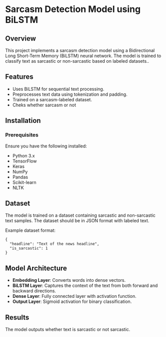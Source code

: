 # Sarcasm Detection Model using BiLSTM

## Overview
This project implements a sarcasm detection model using a Bidirectional Long Short-Term Memory (BiLSTM) neural network. The model is trained to classify text as sarcastic or non-sarcastic based on labeled datasets..

## Features
- Uses BiLSTM for sequential text processing.
- Preprocesses text data using tokenization and padding.
- Trained on a sarcasm-labeled dataset.
- Cheks whether sarcasm or not

## Installation
### Prerequisites
Ensure you have the following installed:
- Python 3.x
- TensorFlow
- Keras
- NumPy
- Pandas
- Scikit-learn
- NLTK

## Dataset
The model is trained on a dataset containing sarcastic and non-sarcastic text samples. The dataset should be in JSON format with labeled text.

Example dataset format:
```
{
  "headline": "Text of the news headline",
  "is_sarcastic": 1
}
```

## Model Architecture
- **Embedding Layer**: Converts words into dense vectors.
- **BiLSTM Layer**: Captures the context of the text from both forward and backward directions.
- **Dense Layer**: Fully connected layer with activation function.
- **Output Layer**: Sigmoid activation for binary classification.

## Results
The model outputs whether text is sarcastic or not sarcastic.

